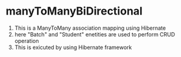 # manyToManyBiDirectional

1. This is a ManyToMany association mapping using Hibernate
2. here "Batch" and "Student" enetities are used to perform CRUD operation
3. This is exicuted by using Hibernate framework

